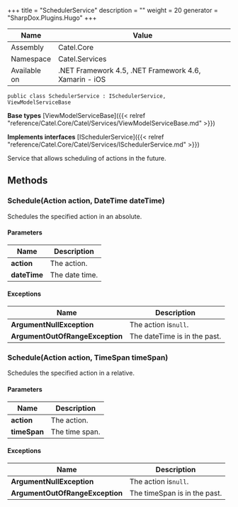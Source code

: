 

+++
title = "SchedulerService" 
description = ""
weight = 20
generator = "SharpDox.Plugins.Hugo"
+++

Name|Value
---|---
Assembly|Catel.Core
Namespace|Catel.Services
Available on|.NET Framework 4.5, .NET Framework 4.6, Xamarin - iOS

```
public class SchedulerService : ISchedulerService, ViewModelServiceBase
```

**Base types**
[ViewModelServiceBase]({{&lt; relref "reference/Catel.Core/Catel/Services/ViewModelServiceBase.md" &gt;}})

**Implements interfaces**
[ISchedulerService]({{&lt; relref "reference/Catel.Core/Catel/Services/ISchedulerService.md" &gt;}})

Service that allows scheduling of actions in the future.

## Methods

### Schedule(Action action, DateTime dateTime)

Schedules the specified action in an absolute.

#### Parameters

Name|Description
---|---
**action**|The action.
**dateTime**|The date time.

#### Exceptions

Name|Description
---|---
**ArgumentNullException**|The action is`null`.
**ArgumentOutOfRangeException**|The dateTime is in the past.

### Schedule(Action action, TimeSpan timeSpan)

Schedules the specified action in a relative.

#### Parameters

Name|Description
---|---
**action**|The action.
**timeSpan**|The time span.

#### Exceptions

Name|Description
---|---
**ArgumentNullException**|The action is`null`.
**ArgumentOutOfRangeException**|The timeSpan is in the past.

